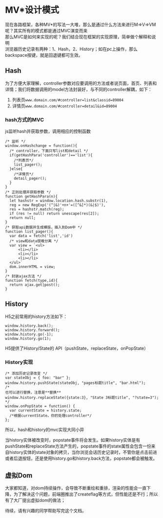 # MV*设计模式
现在各路框架，各种MV*的写法一大堆，那么是通过什么方法来进行M=>V=>VM呢？其实所有的模式都是通过MVC演变而来   
那么MVC是如何来实现的呢？我们结合现在框架的实现原理，简单做个解释和说明  
浏览器历史记录有两种：1、Hash，2、History；如在pc上操作，那么backspace按键，就是回退键都可生效。

## Hash
为了方便大家理解，controller参数对应要调用的方法或者说页面，首页、列表和详情；我们将数据调用的model方法封装好，与不同的controller解耦，如下：  
1. 列表页`www.domain.com/#controller=list&classid=89004`
2. 详情页`www.domain.com/#controller=detail&id=89004`

### hash方式的MVC
js监听hash并获取参数，调用相应的控制函数
```
/* 监听 */
window.onHashchange = function(){
  /* controller，下面只写list和detail */
  if(getHashPara('controller')=='list'){
    /*列表页*/
    list_pager();
  }else{
    /*详情页*/
    detail_pager();
  }
}
/* 正则处理并获取参数 */
function getHashPara(n){
  let hashstr = window.location.hash.substr(1),
  reg = new RegExp('(^|&)'+n+'=([^&]*)(&|$)'),
  res = hashstr.match(reg);
  if (res != null) return unescape(res[2]);
  return null;
}
/* 获取api数据并生成模版，插入到Dom中 */
function list_pager(){
  var data = fetch('list','id')
  /* view和data很难分离 */
  var view = `<ul>
      <li></li>
      <li></li>
      <li></li>
  </ul>`
  dom.innerHTML = view;
}
/* 封装ajax方法 */
function fetch(type,id){
  return ajax.get|post();
}
```

## History
H5之前常用的history方法如下：
```
window.history.back();
window.history.forward();
window.history.go(-1);
window.history.go(1);
```
H5提供了History/State的 API（pushState，replaceState，onPopState）

### History实现
```
/* 添加历史记录改变 */
var stateObj = { foo: "bar" };
window.history.pushState(stateObj, "pages标题title", "bar.html");
/*
也可以进行替换，注意是**替换**
window.history.replaceState({state:3}, "State 3标题title", "?state=3");
*/
window.onPopState = function() {
  var currentState = history.state;
  /*根据currentState，你的处理controller*/
};
```
所以，hash和history的mvc实现大同小异  

当history实体被改变时，popstate事件将会发生。如果history实体是有pushState和replaceState方法产生的，popstate事件的state属性会包含一份来自history实体的state对象的拷贝，当你浏览会话历史记录时，不管你是点击前进或者后退按钮，还是使用history.go和history.back方法，popstate都会被触发。

## 虚拟Dom

大家都知道，对dom持续操作，会导致不断重绘和重排，渲染的性能会一直下降，为了解决这个问题，前端圈推出了createflag等方式，但性能还是不行；所以有了大厂提出虚拟dom的做法；

待续，请有兴趣的同学帮助写完这个文档。
